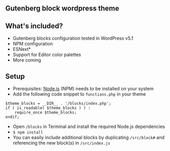 ## Gutenberg block wordpress theme



## What's included?
* Gutenberg blocks configuration tested in WordPress v5.1
* NPM configuration
* ESNext*
* Support for Editor color palettes
* More coming


## Setup
* Prerequisites: [Node.js](https://nodejs.org) (NPM) needs to be installed on your system
* Add the following code snippet to `functions.php` in your theme
```
$theme_blocks = __DIR__ . '/blocks/index.php';
if ( is_readable( $theme_blocks ) ) :
	require_once $theme_blocks;
endif;
```
* Open `/blocks` in Terminal and install the required Node.js dependencies
* `$ npm install`
* You can easily include additional blocks by duplicating `/src/block#` and referencing the new block(s) in `/src/index.js`
